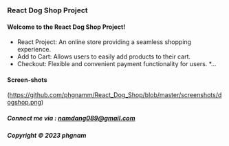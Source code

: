 ### React Dog Shop Project

#### Welcome to the React Dog Shop Project!

- React Project: An online store providing a seamless shopping experience.
- Add to Cart: Allows users to easily add products to their cart.
- Checkout: Flexible and convenient payment functionality for users.
  \*...

#### Screen-shots
(https://github.com/phgnamm/React_Dog_Shop/blob/master/screenshots/dogshop.png)

##### Connect me via : namdang089@gmail.com

##### Copyright &#169; 2023 phgnam
